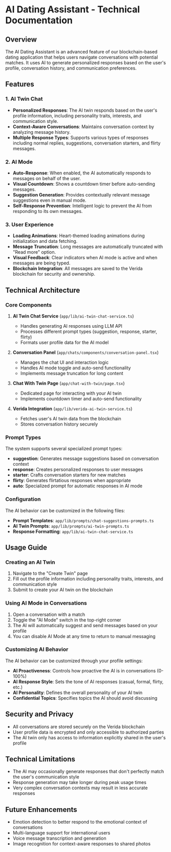 # AI Dating Assistant - Technical Documentation

## Overview

The AI Dating Assistant is an advanced feature of our blockchain-based dating application that helps users navigate conversations with potential matches. It uses AI to generate personalized responses based on the user's profile, conversation history, and communication preferences.

## Features

### 1. AI Twin Chat

- **Personalized Responses**: The AI twin responds based on the user's profile information, including personality traits, interests, and communication style.
- **Context-Aware Conversations**: Maintains conversation context by analyzing message history.
- **Multiple Response Types**: Supports various types of responses including normal replies, suggestions, conversation starters, and flirty messages.

### 2. AI Mode

- **Auto-Response**: When enabled, the AI automatically responds to messages on behalf of the user.
- **Visual Countdown**: Shows a countdown timer before auto-sending messages.
- **Suggestion Generation**: Provides contextually relevant message suggestions even in manual mode.
- **Self-Response Prevention**: Intelligent logic to prevent the AI from responding to its own messages.

### 3. User Experience

- **Loading Animations**: Heart-themed loading animations during initialization and data fetching.
- **Message Truncation**: Long messages are automatically truncated with "Read more" option.
- **Visual Feedback**: Clear indicators when AI mode is active and when messages are being typed.
- **Blockchain Integration**: All messages are saved to the Verida blockchain for security and ownership.

## Technical Architecture

### Core Components

1. **AI Twin Chat Service** (`app/lib/ai-twin-chat-service.ts`)
   - Handles generating AI responses using LLM API
   - Processes different prompt types (suggestion, response, starter, flirty)
   - Formats user profile data for the AI model

2. **Conversation Panel** (`app/chats/components/conversation-panel.tsx`)
   - Manages the chat UI and interaction logic
   - Handles AI mode toggle and auto-send functionality
   - Implements message truncation for long content

3. **Chat With Twin Page** (`app/chat-with-twin/page.tsx`)
   - Dedicated page for interacting with your AI twin
   - Implements countdown timer and auto-send functionality

4. **Verida Integration** (`app/lib/verida-ai-twin-service.ts`)
   - Fetches user's AI twin data from the blockchain
   - Stores conversation history securely

### Prompt Types

The system supports several specialized prompt types:

- **suggestion**: Generates message suggestions based on conversation context
- **response**: Creates personalized responses to user messages
- **starter**: Crafts conversation starters for new matches
- **flirty**: Generates flirtatious responses when appropriate
- **auto**: Specialized prompt for automatic responses in AI mode


### Configuration

The AI behavior can be customized in the following files:

- **Prompt Templates**: `app/lib/prompts/chat-suggestions-prompts.ts`
- **AI Twin Prompts**: `app/lib/prompts/ai-twin-prompts.ts`
- **Response Formatting**: `app/lib/ai-twin-chat-service.ts`

## Usage Guide

### Creating an AI Twin

1. Navigate to the "Create Twin" page
2. Fill out the profile information including personality traits, interests, and communication style
3. Submit to create your AI twin on the blockchain

### Using AI Mode in Conversations

1. Open a conversation with a match
2. Toggle the "AI Mode" switch in the top-right corner
3. The AI will automatically suggest and send messages based on your profile
4. You can disable AI Mode at any time to return to manual messaging

### Customizing AI Behavior

The AI behavior can be customized through your profile settings:

- **AI Proactiveness**: Controls how proactive the AI is in conversations (0-100%)
- **AI Response Style**: Sets the tone of AI responses (casual, formal, flirty, etc.)
- **AI Personality**: Defines the overall personality of your AI twin
- **Confidential Topics**: Specifies topics the AI should avoid discussing

## Security and Privacy

- All conversations are stored securely on the Verida blockchain
- User profile data is encrypted and only accessible to authorized parties
- The AI twin only has access to information explicitly shared in the user's profile

## Technical Limitations

- The AI may occasionally generate responses that don't perfectly match the user's communication style
- Response generation may take longer during peak usage times
- Very complex conversation contexts may result in less accurate responses

## Future Enhancements

- Emotion detection to better respond to the emotional context of conversations
- Multi-language support for international users
- Voice message transcription and generation
- Image recognition for context-aware responses to shared photos

